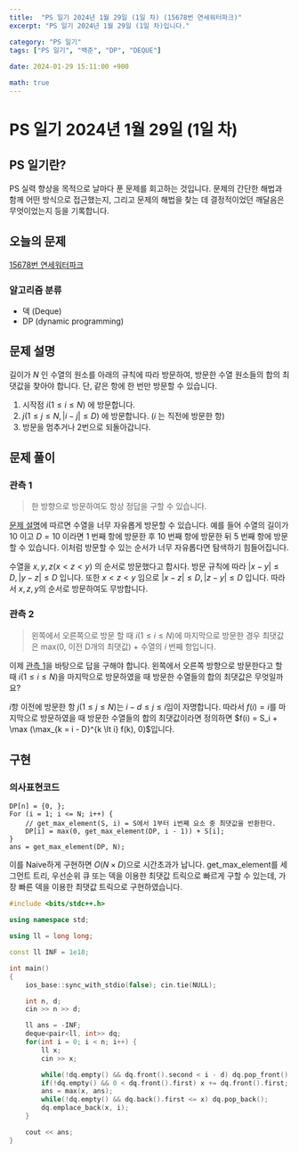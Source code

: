 ```yaml
---
title:  "PS 일기 2024년 1월 29일 (1일 차) (15678번 연세워터파크)"
excerpt: "PS 일기 2024년 1월 29일 (1일 차)입니다."

category: "PS 일기"
tags: ["PS 일기", "백준", "DP", "DEQUE"]
 
date: 2024-01-29 15:11:00 +900

math: true
---
```


# PS 일기 2024년 1월 29일 (1일 차)

## PS 일기란?
PS 실력 향상을 목적으로 날마다 푼 문제를 회고하는 것입니다. 문제의 간단한 해법과 함께 어떤 방식으로 접근했는지, 그리고 문제의 해법을 찾는 데 결정적이었던 깨달음은 무엇이었는지 등을 기록합니다.

## 오늘의 문제
[15678번 연세워터파크](https://www.acmicpc.net/problem/15678)

### 알고리즘 분류
  - 덱 (Deque)
  - DP (dynamic programming)

## 문제 설명
길이가 $N$ 인 수열의 원소를 아래의 규칙에 따라 방문하여, 방문한 수열 원소들의 합의 최댓값을 찾아야 합니다. 단, 같은 항에 한 번만 방문할 수 있습니다.
  1. 시작점 $i (1 \leq i \leq N)$ 에 방문합니다.
  2. $j (1 \leq j \leq N, \vert i - j \vert \leq D)$ 에 방문합니다. ($i$ 는 직전에 방문한 항)
  3. 방문을 멈추거나 2번으로 되돌아갑니다.

## 문제 풀이
### 관측 1
> 한 방향으로 방문하여도 항상 정답을 구할 수 있습니다.

[문제 설명](#문제-설명)에 따르면 수열을 너무 자유롭게 방문할 수 있습니다. 예를 들어 수열의 길이가 $10$ 이고 $D = 10$ 이라면 $1$ 번째 항에 방문한 후 $10$ 번째 항에 방문한 뒤 $5$ 번째 항에 방문할 수 있습니다. 이처럼 방문할 수 있는 순서가 너무 자유롭다면 탐색하기 힘들어집니다.   

수열을 $x, y, z (x \lt z \lt y)$ 의 순서로 방문했다고 합시다. 방문 규칙에 따라 $\vert x - y \vert \leq D, \vert y - z \vert \leq D$ 입니다. 또한 $x \lt z \lt y$ 임으로 $\vert x - z \vert \leq D, \vert z - y \vert \leq D$ 입니다. 따라서 $x, z, y$의 순서로 방문하여도 무방합니다.

### 관측 2
> 왼쪽에서 오른쪽으로 방문 할 때 $i (1 \leq i \leq N)$에 마지막으로 방문한 경우 최댓값은 max(0, 이전 D개의 최댓값) + 수열의 $i$ 번째 항입니다.

이제 [관측 1](#관측-1)을 바탕으로 답을 구해야 합니다. 왼쪽에서 오른쪽 방향으로 방문한다고 할 때 $i (1 \leq i \leq N)$을 마지막으로 방문하였을 때 방문한 수열들의 합의 최댓값은 무엇일까요?

$i$항 이전에 방문한 항 $j (1 \leq j \leq N)$는 $i - d \leq j \leq i$임이 자명합니다. 따라서 $f(i) = i$를 마지막으로 방문하였을 때 방문한 수열들의 합의 최댓값이라면 정의하면 $f(i) = S_i + \max (\max_{k = i - D}^{k \lt i} f(k), 0)$입니다.

## 구현
### 의사표현코드
```
DP[n] = {0, };
For (i = 1; i <= N; i++) {
    // get_max_element(S, i) = S에서 1부터 i번째 요소 중 최댓값을 반환한다.
    DP[i] = max(0, get_max_element(DP, i - 1)) + S[i];
}
ans = get_max_element(DP, N);
```
이를 Naive하게 구현하면 $O(N \times D)$으로 시간초과가 납니다. get_max_element를 세그먼트 트리, 우선순위 큐 또는 덱을 이용한 최댓값 트릭으로 빠르게 구할 수 있는데, 가장 빠른 덱을 이용한 최댓값 트릭으로 구현하였습니다.

```c++
#include <bits/stdc++.h>

using namespace std;

using ll = long long;

const ll INF = 1e18;

int main()
{
    ios_base::sync_with_stdio(false); cin.tie(NULL);

    int n, d;
    cin >> n >> d;

    ll ans = -INF;
    deque<pair<ll, int>> dq;
    for(int i = 0; i < n; i++) {
        ll x;
        cin >> x;

        while(!dq.empty() && dq.front().second < i - d) dq.pop_front();
        if(!dq.empty() && 0 < dq.front().first) x += dq.front().first;
        ans = max(x, ans);
        while(!dq.empty() && dq.back().first <= x) dq.pop_back();
        dq.emplace_back(x, i);
    }

    cout << ans;
}
```